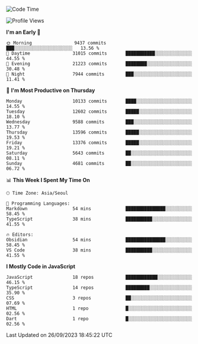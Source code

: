 <!--START_SECTION:waka-->
![Code Time](http://img.shields.io/badge/Code%20Time-5%2C330%20hrs%2015%20mins-blue)

![Profile Views](http://img.shields.io/badge/Profile%20Views-0-blue)

**I'm an Early 🐤** 

```text
🌞 Morning                9437 commits        ███░░░░░░░░░░░░░░░░░░░░░░   13.56 % 
🌆 Daytime                31015 commits       ███████████░░░░░░░░░░░░░░   44.55 % 
🌃 Evening                21223 commits       ████████░░░░░░░░░░░░░░░░░   30.48 % 
🌙 Night                  7944 commits        ███░░░░░░░░░░░░░░░░░░░░░░   11.41 % 
```
📅 **I'm Most Productive on Thursday** 

```text
Monday                   10133 commits       ████░░░░░░░░░░░░░░░░░░░░░   14.55 % 
Tuesday                  12602 commits       █████░░░░░░░░░░░░░░░░░░░░   18.10 % 
Wednesday                9588 commits        ███░░░░░░░░░░░░░░░░░░░░░░   13.77 % 
Thursday                 13596 commits       █████░░░░░░░░░░░░░░░░░░░░   19.53 % 
Friday                   13376 commits       █████░░░░░░░░░░░░░░░░░░░░   19.21 % 
Saturday                 5643 commits        ██░░░░░░░░░░░░░░░░░░░░░░░   08.11 % 
Sunday                   4681 commits        ██░░░░░░░░░░░░░░░░░░░░░░░   06.72 % 
```


📊 **This Week I Spent My Time On** 

```text
🕑︎ Time Zone: Asia/Seoul

💬 Programming Languages: 
Markdown                 54 mins             ███████████████░░░░░░░░░░   58.45 % 
TypeScript               38 mins             ██████████░░░░░░░░░░░░░░░   41.55 % 

🔥 Editors: 
Obsidian                 54 mins             ███████████████░░░░░░░░░░   58.45 % 
VS Code                  38 mins             ██████████░░░░░░░░░░░░░░░   41.55 % 
```

**I Mostly Code in JavaScript** 

```text
JavaScript               18 repos            ████████████░░░░░░░░░░░░░   46.15 % 
TypeScript               14 repos            █████████░░░░░░░░░░░░░░░░   35.90 % 
CSS                      3 repos             ██░░░░░░░░░░░░░░░░░░░░░░░   07.69 % 
HTML                     1 repo              █░░░░░░░░░░░░░░░░░░░░░░░░   02.56 % 
Dart                     1 repo              █░░░░░░░░░░░░░░░░░░░░░░░░   02.56 % 
```




 Last Updated on 26/09/2023 18:45:22 UTC
<!--END_SECTION:waka-->

